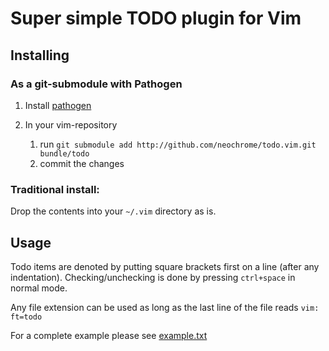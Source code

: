 Super simple TODO plugin for Vim
================================

Installing
----------
### As a git-submodule with Pathogen
1. Install [pathogen](https://github.com/tpope/vim-pathogen)

2. In your vim-repository
	1. run `git submodule add http://github.com/neochrome/todo.vim.git bundle/todo`
	2. commit the changes

### Traditional install:
Drop the contents into your `~/.vim` directory as is.

Usage
-----
Todo items are denoted by putting square brackets first on a line (after any indentation).
Checking/unchecking is done by pressing `ctrl+space` in normal mode.

Any file extension can be used as long as the last line of the file reads
`vim: ft=todo`

For a complete example please see [example.txt](todo.vim/blob/master/example.txt)
